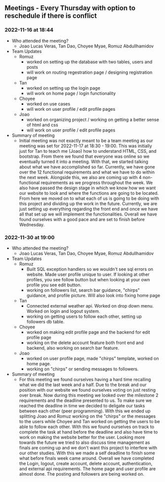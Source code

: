   ## Meetings - Every Thursday with option to reschedule if there is conflict
### 2022-11-16 at 18:44
 - Who attended the meeting?
    - Joao Lucas Veras, Tan Dao, Choyee Myae, Romuz Abdullhamidov
 - Team Updates
    - Romuz
       - worked on setting up the database with two tables, users and posts
       - will work on routing regestration page / designing registration page
    - Tan
       - worked on setting up the login page
       - will work on home page / login functionality 
    - Choyee
       - worked on use cases 
       - will work on user profile / edit profile pages
    - Joao
       - worked on organizing project / working on getting a better sense of html and css
       - will work on user profile / edit profile pages
 - Summary of meeting
    - Initial meeting was not exactly meant to be a team meeting as our meeting was set for 2022-11-17 at 18:30 - 19:00. This was initially just for Tan to teach me (Joao) how to understand HTML, CSS, and bootstrap. From there we found that everyone was online so we eventually turned it into a meeting. With that, we started talking about what we have accomplished so far. Currently, we have gone over the 12 functional requirements and what we have to do within the next week. Alongside this, we also are coming up with 4 non-functional requirements as we progress throughout the week. We also have passed the design stage in which we know how we want our website to look and where the functions are going to be located. From here we moved on to what each of us is going to be doing with this project and dividing up the work in the future. Currently, we are just setting up everything regarding the front end and once we have all that set up we will implement the functionalities. Overall we have found ourselves with a good pace and are set to finish before Wednesday.
    
    
### 2022-11-30 at 19:00
 - Who attended the meeting?
    - Joao Lucas Veras, Tan Dao, Choyee Myae, Romuz Abdullhamidov
 - Team Updates
    - Romuz
       - Built SQL exception handlers so we wouldn't see sql errors on website. Made user profile unique to user. If looking at other profiles, you see follow button but when looking at your own profile you see edit button.
       - working on followers list, search bar guidance, "chirps" guidance, and profile picture. Will also look into fixing home page
    - Tan
       - Connected external weather api. Worked on drop down menu. Worked on login and logout system. 
       - working on getting users to follow each other, setting up followers db table. 
    - Choyee
       - worked on making edit profile page and the backend for edit profile page
       - working on the delete account feature both front end and backend, also working on search bar feature. 
    - Joao
       - worked on user profile page, made "chirps" template, worked on home page. 
       - working on "chirps" or sending messages to followers. 
 - Summary of meeting
    - For this meeting we found ourselves having a hard time recalling what we did the last week and a half. Due to the break and our position with our website we found ourselves voting on just resting over break. Now during this meeting we looked over the milestone 2 requirements and the deadline presented to us. To make sure we reached the deadline in time we decided to deligate our tasks between each other (peer programming). With this we ended up splitting Joao and Romuz working on the "chirps" or the messages to the users while Choyee and Tan worked on getting the users to be able to follow each other. With this we found ourselves on track to complete the task at hand before the deadline and also have time to work on making the website better for the user. Looking more towards the future we tried to also discuss time management as finals are coming up and we don't want this project to interfere with our other studies. With this we made a self deadline to finish some what before finals week came around. Overall we have completed the Login, logout, create account, delete account, authentication, and external api requirements. The home page and user profile are almost done. The posting and followers are being worked on. 
